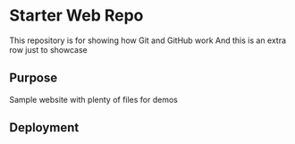 # Starter Web Repo

This repository is for showing how Git and GitHub work
And this is an extra row just to showcase

## Purpose

Sample website with plenty of files for demos

## Deployment